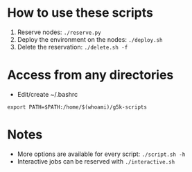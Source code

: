 # How to use these scripts
1. Reserve nodes: `./reserve.py`
2. Deploy the environment on the nodes: `./deploy.sh`
3. Delete the reservation: `./delete.sh -f`

# Access from any directories
* Edit/create ~/.bashrc
```
export PATH=$PATH:/home/$(whoami)/g5k-scripts
```

# Notes
* More options are available for every script: `./script.sh -h`
* Interactive jobs can be reserved with `./interactive.sh`
